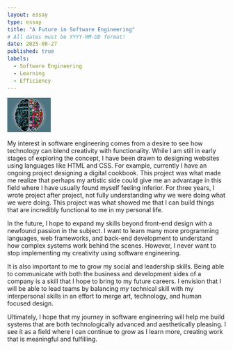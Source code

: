 ```yaml
---
layout: essay
type: essay
title: "A Future in Software Engineering"
# All dates must be YYYY-MM-DD format!
date: 2025-08-27
published: true
labels:
  - Software Engineering
  - Learning
  - Efficiency
---
```


<img width="100px" class="rounded float-start pe-4" src="../img/brain.jpg">

My interest in software engineering comes from a desire to see how technology can blend creativity with functionality. While I am still in early stages of exploring the concept, I have been drawn to designing websites using languages like HTML and CSS. For example, currently I have an ongoing project designing a digital cookbook. This project was what made me realize that perhaps my artistic side could give me an advantage in this field where I have usually found myself feeling inferior. For three years, I wrote project after project, not fully understanding why we were doing what we were doing. This project was what showed me that I can build things that are incredibly functional to me in my personal life. 

In the future, I hope to expand my skills beyond front-end design with a newfound passion in the subject. I want to learn many more programming languages, web frameworks, and back-end development to understand how complex systems work behind the scenes. However, I never want to stop implementing my creativity using software engineering. 

It is also important to me to grow my social and leadership skills. Being able to communicate with both the business and development sides of a company is a skill that I hope to bring to my future careers. I envision that I will be able to lead teams by balancing my technical skill with my interpersonal skills in an effort to merge art, technology, and human focused design.

Ultimately, I hope that my journey in software engineering will help me build systems that are both technologically advanced and aesthetically pleasing. I see it as a field where I can continue to grow as I learn more, creating work that is meaningful and fulfilling.


